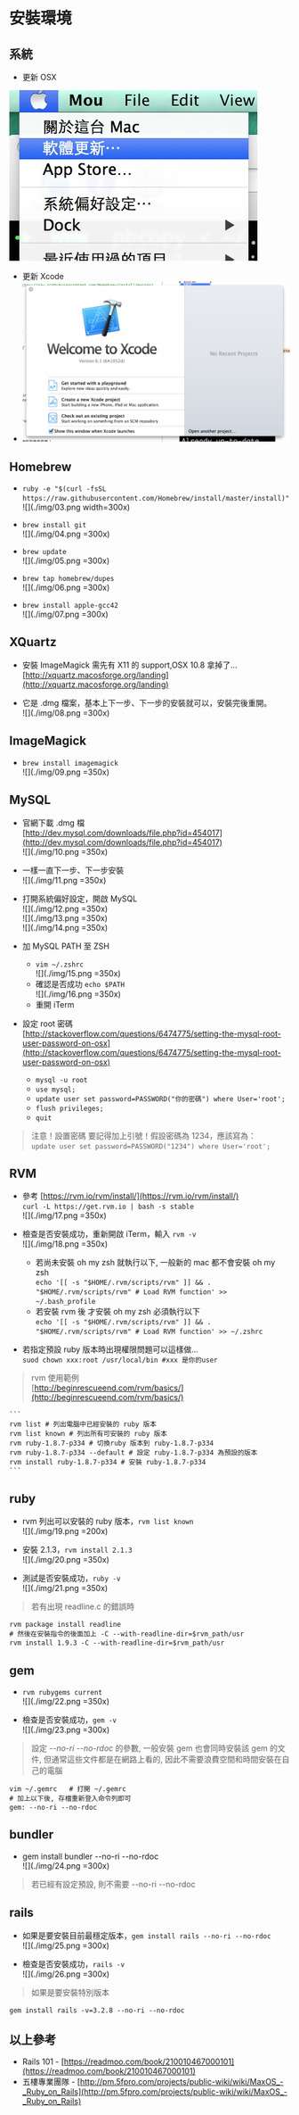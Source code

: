 # 安裝環境

## 系統
* 更新 OSX  

![](./img/01.png)

* 更新 Xcode
* ![](./img/02.png)


## Homebrew
* `ruby -e "$(curl -fsSL https://raw.githubusercontent.com/Homebrew/install/master/install)"`  
![](./img/03.png width=300x)

* `brew install git`  
![](./img/04.png =300x)

* `brew update`  
![](./img/05.png =300x)

* `brew tap homebrew/dupes`  
![](./img/06.png =300x)


* `brew install apple-gcc42`  
![](./img/07.png =300x)


## XQuartz
* 安裝 ImageMagick 需先有 X11 的 support,OSX 10.8 拿掉了...  
[http://xquartz.macosforge.org/landing](http://xquartz.macosforge.org/landing)

* 它是 .dmg 檔案，基本上下一步、下一步的安裝就可以，安裝完後重開。  
![](./img/08.png =300x)


## ImageMagick
* `brew install imagemagick`  
![](./img/09.png =350x)


## MySQL
* 官網下載 .dmg 檔  
[http://dev.mysql.com/downloads/file.php?id=454017](http://dev.mysql.com/downloads/file.php?id=454017)  
![](./img/10.png =350x)

* 一樣一直下一步、下一步安裝  
![](./img/11.png =350x)

* 打開系統偏好設定，開啟 MySQL  
![](./img/12.png =350x)  
![](./img/13.png =350x)  
![](./img/14.png =350x)

* 加 MySQL PATH 至 ZSH
	* `vim ~/.zshrc`  
	![](./img/15.png =350x)
	* 確認是否成功 `echo $PATH`  
	![](./img/16.png =350x)
	* 重開 iTerm

* 設定 root 密碼  
[http://stackoverflow.com/questions/6474775/setting-the-mysql-root-user-password-on-osx](http://stackoverflow.com/questions/6474775/setting-the-mysql-root-user-password-on-osx)
	* `mysql -u root`
	* `use mysql;`
	* `update user set password=PASSWORD("你的密碼") where User='root';`
	* `flush privileges;`
	* `quit`
	
> 注意！設置密碼 要記得加上引號！假設密碼為 1234，應該寫為：  
> `update user set password=PASSWORD("1234") where User='root';`


## RVM
* 參考 [https://rvm.io/rvm/install/](https://rvm.io/rvm/install/)  
`curl -L https://get.rvm.io | bash -s stable`  
![](./img/17.png =350x)

* 檢查是否安裝成功，重新開啟 iTerm，輸入 `rvm -v`  
![](./img/18.png =350x)
	* 若尚未安裝 oh my zsh 就執行以下, 一般新的 mac 都不會安裝 oh my zsh  
	`echo '[[ -s "$HOME/.rvm/scripts/rvm" ]] && . "$HOME/.rvm/scripts/rvm" # Load RVM function' >> ~/.bash_profile`
	* 若安裝 rvm 後  才安裝  oh my zsh 必須執行以下  
	`echo '[[ -s "$HOME/.rvm/scripts/rvm" ]] && . "$HOME/.rvm/scripts/rvm" # Load RVM function' >> ~/.zshrc`


* 若指定預設 ruby 版本時出現權限問題可以這樣做...  
`suod chown xxx:root /usr/local/bin #xxx 是你的user`

> rvm 使用範例  
[http://beginrescueend.com/rvm/basics/](http://beginrescueend.com/rvm/basics/)
>
	```
	rvm list # 列出電腦中已經安裝的 ruby 版本
	rvm list known # 列出所有可安裝的 ruby 版本
	rvm ruby-1.8.7-p334 # 切換ruby 版本到 ruby-1.8.7-p334
	rvm ruby-1.8.7-p334 --default # 設定 ruby-1.8.7-p334 為預設的版本
	rvm install ruby-1.8.7-p334 # 安裝 ruby-1.8.7-p334
	```


## ruby
* rvm 列出可以安裝的 ruby 版本，`rvm list known`  
![](./img/19.png =200x)

* 安裝 2.1.3，`rvm install 2.1.3`  
![](./img/20.png =350x)

* 測試是否安裝成功，`ruby -v`  
![](./img/21.png =350x)

> 若有出現 readline.c 的錯誤時
>
```
rvm package install readline
# 然後在安裝指令的後面加上 -C --with-readline-dir=$rvm_path/usr
rvm install 1.9.3 -C --with-readline-dir=$rvm_path/usr
```


## gem
* `rvm rubygems current`  
![](./img/22.png =350x)

* 檢查是否安裝成功，`gem -v`  
![](./img/23.png =300x)

> 設定 *--no-ri --no-rdoc* 的參數, 一般安裝 gem 也會同時安裝該 gem 的文件, 但通常這些文件都是在網路上看的, 因此不需要浪費空間和時間安裝在自己的電腦
>
```
vim ~/.gemrc   # 打開 ~/.gemrc
# 加上以下後, 存檔重新登入命令列即可
gem: --no-ri --no-rdoc
```


## bundler
* gem install bundler --no-ri --no-rdoc  
![](./img/24.png =300x)

> 若已經有設定預設, 則不需要 --no-ri --no-rdoc

## rails
* 如果是要安裝目前最穩定版本，`gem install rails --no-ri --no-rdoc`  
![](./img/25.png =300x)

* 檢查是否安裝成功，`rails -v`  
![](./img/26.png =300x)

> 如果是要安裝特別版本
>
```
gem install rails -v=3.2.8 --no-ri --no-rdoc
```

## 以上參考
* Rails 101 - [https://readmoo.com/book/210010467000101](https://readmoo.com/book/210010467000101)
* 五樓專業團隊 - [http://pm.5fpro.com/projects/public-wiki/wiki/MaxOS_-_Ruby_on_Rails](http://pm.5fpro.com/projects/public-wiki/wiki/MaxOS_-_Ruby_on_Rails)